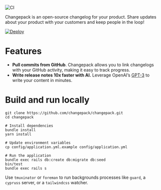 ![CI](https://github.com/changepack/changepack/actions/workflows/ci.yml/badge.svg)

Changepack is an open-source changelog for your product. Share updates about your product with your customers and keep people in the loop!

[![Deploy](https://www.herokucdn.com/deploy/button.svg)](https://heroku.com/deploy)

# Features

* **Pull commits from GitHub**. Changepack allows you to link changelogs with your GitHub activity, making it easy to track progress.
* **Write release notes 10x faster with AI.** Leverage OpenAI’s [GPT-3](https://en.wikipedia.org/wiki/GPT-3) to write your content in minutes.

# Build and run locally

```
git clone https://github.com/changepack/changepack.git
cd changepack

# Install dependencies
bundle install
yarn install

# Update environment variables
cp config/application.yml.example config/application.yml

# Run the application
bundle exec rails db:create db:migrate db:seed
bin/test
bundle exec rails s
```

Use `tmuxinator` or `foreman` to run backgrounds processes like `guard`, a `cypruss` server, or a `tailwindcss` watcher.
